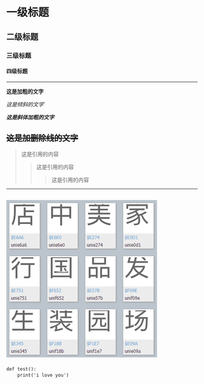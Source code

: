 # 一级标题
## 二级标题
### 三级标题
#### 四级标题
------
**这是加粗的文字**

*这是倾斜的文字*`

***这是斜体加粗的文字***

~~这是加删除线的文字~~
-------------
>这是引用的内容
>>这是引用的内容
>>>这是引用的内容
--------------
![test](https://github.com/Foxgeek36/markdownTest_01/blob/master/img/ocr.PNG "img test")
------------

    def test():
        print('i love you')
    
